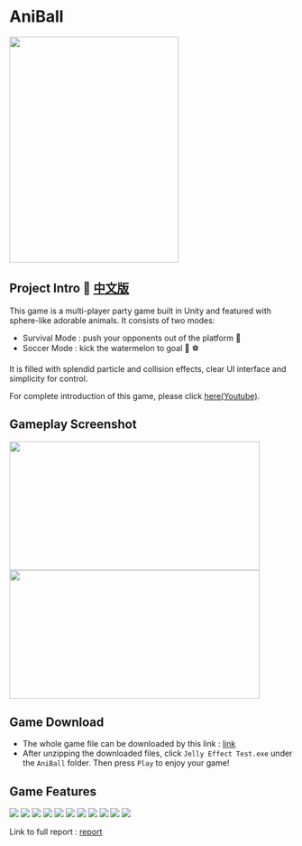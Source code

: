 # AniBall

<img src="source/AniBall_poster.jpg" width="300" height="400" />

## Project Intro :dart: [中文版](CHN_README.md)

This game is a multi-player party game built in Unity and featured with sphere-like adorable animals. It consists of two modes:
* Survival Mode : push your opponents out of the platform :crown:
* Soccer Mode : kick the watermelon to goal :watermelon: :soccer:

It is filled with splendid particle and collision effects, clear UI interface and simplicity for control.

For complete introduction of this game, please click [here(Youtube)](https://www.youtube.com/watch?v=gdgMeGkt90o&list=PLgXb5F54uz95qlXoSpcCAw75EAZR2Q3zc&index=9&t=0s).

## Gameplay Screenshot

<img src="source/AniBall Demo 1.gif" width = "444" height = "228" align=center /></a>
<img src="source/AniBall Demo 2.gif" width = "444" height = "228" align=center /></a>

## Game Download

* The whole game file can be downloaded by this link : [link]([https://www.dropbox.com/s/pke7fkc7zdl1dmh/AniBall.zip?dl=0](https://drive.google.com/file/d/1m59obEY-ZSFlNgYpimpgX70_b_hJ0lN9/view?usp=sharing))
* After unzipping the downloaded files, click `Jelly Effect Test.exe` under the `AniBall` folder. Then press `Play` to enjoy your game!

## Game Features

<img src="source/intro page/Game Intro English_page-0005.jpg"/></a>
<img src="source/intro page/Game Intro English_page-0006.jpg"/></a>
<img src="source/intro page/Game Intro English_page-0007.jpg"/></a>
<img src="source/intro page/Game Intro English_page-0008.jpg"/></a>
<img src="source/intro page/Game Intro English_page-0009.jpg"/></a>
<img src="source/intro page/Game Intro English_page-0010.jpg"/></a>
<img src="source/intro page/Game Intro English_page-0011.jpg"/></a>
<img src="source/intro page/Game Intro English_page-0012.jpg"/></a>
<img src="source/intro page/Game Intro English_page-0013.jpg"/></a>
<img src="source/intro page/Game Intro English_page-0015.jpg"/></a>
<img src="source/intro page/Game Intro English_page-0016.jpg"/></a>

Link to full report : [report](https://github.com/haoyuhsu/AniBall/blob/master/source/Game%20Intro%20English.pdf)
